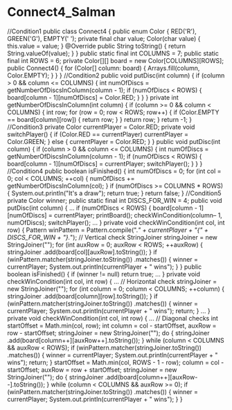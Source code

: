 # Connect4_Salman
//Condition1
public class Connect4 {
    public enum Color {
        RED('R'), GREEN('G'), EMPTY(' ');
        private final char value;
        Color(char value) {
            this.value = value;
        }
        @Override
        public String toString() {
            return String.valueOf(value);
        }
    }
    public static final int COLUMNS = 7;
    public static final int ROWS = 6;
    private Color[][] board = new Color[COLUMNS][ROWS];
    public Connect4() {
        for (Color[] column: board) {
            Arrays.fill(column, Color.EMPTY);
        }
    }
}
//Condition2
public void putDisc(int column) {
    if (column > 0 && column <= COLUMNS) {
        int numOfDiscs =
            getNumberOfDiscsInColumn(column - 1);
        if (numOfDiscs < ROWS) {
            board[column - 1][numOfDiscs] =
                Color.RED;
        }
    }
}
private int getNumberOfDiscsInColumn(int column) {
    if (column >= 0 && column < COLUMNS) {
        int row;
        for (row = 0; row < ROWS; row++) {
            if (Color.EMPTY == board[column][row]) {
                return row;
            }
        }
        return row;
    }
    return -1;
}
//Condition3
private Color currentPlayer = Color.RED;
private void switchPlayer() {
    if (Color.RED == currentPlayer)
        currentPlayer = Color.GREEN;
} else {
    currentPlayer = Color.RED;
}
}
public void putDisc(int column) {
    if (column > 0 && column <= COLUMNS) {
        int numOfDiscs =
            getNumberOfDiscsInColumn(column - 1);
        if (numOfDiscs < ROWS) {
            board[column - 1][numOfDiscs] =
                currentPlayer;
            switchPlayer();
        }
    }
}
//Condition4
public boolean isFinished() {
    int numOfDiscs = 0;
    for (int col = 0; col < COLUMNS; ++col) {
        numOfDiscs +=
            getNumberOfDiscsInColumn(col);
    }
    if (numOfDiscs >= COLUMNS * ROWS) {
        System.out.println("It's a draw");
        return true;
    }
    return false;
}
//Condition5
private Color winner;
public static final int DISCS_FOR_WIN = 4;
public void putDisc(int column) {
        ...
        if (numOfDiscs < ROWS) {
            board[column - 1][numOfDiscs] =
                currentPlayer;
            printBoard();
            checkWinCondition(column– 1,
                numOfDiscs);
            switchPlayer();
            ...
        }
        private void checkWinCondition(int col, int row) {
            Pattern winPattern =
                Pattern.compile(".*" + currentPlayer +
                    "{" + DISCS_FOR_WIN + "}.*");
            // Vertical check
            StringJoiner stringJoiner =
                new StringJoiner("");
            for (int auxRow = 0; auxRow < ROWS; ++auxRow) {
                stringJoiner
                    .add(board[col][auxRow].toString());
            }
            if (winPattern.matcher(stringJoiner.toString())
                .matches()) {
                winner = currentPlayer;
                System.out.println(currentPlayer +
                    " wins");
            }
        }
        public boolean isFinished() {
            if (winner != null) return true;
            ...
        }
        private void checkWinCondition(int col, int row) {
            ...
            // Horizontal check
            stringJoiner = new StringJoiner("");
            for (int column = 0; column < COLUMNS;
                ++column) {
                stringJoiner
                    .add(board[column][row].toString());
            }
            if (winPattern.matcher(stringJoiner.toString())
                .matches()) {
                winner = currentPlayer;
                System.out.println(currentPlayer +
                    " wins");
                return;
            }
            ...
        }
        private void checkWinCondition(int col, int row) {
            ...
            // Diagonal checks
            int startOffset = Math.min(col, row);
            int column = col - startOffset,
            auxRow = row - startOffset;
            stringJoiner = new StringJoiner("");
            do {
                stringJoiner
                    .add(board[column++][auxRow++].toString());
            } while (column < COLUMNS && auxRow < ROWS);
            if (winPattern.matcher(stringJoiner.toString())
                .matches()) {
                winner = currentPlayer;
                System.out.println(currentPlayer +
                    " wins");
                return;
            }
            startOffset = Math.min(col, ROWS - 1 - row);
            column = col - startOffset;
            auxRow = row + startOffset;
            stringJoiner = new StringJoiner("");
            do {
                stringJoiner
                    .add(board[column++][auxRow--].toString());
            } while (column < COLUMNS && auxRow >= 0);
            if (winPattern.matcher(stringJoiner.toString())
                .matches()) {
                winner = currentPlayer;
                System.out.println(currentPlayer +
                    " wins");
            }
        }
